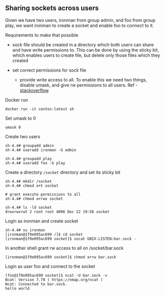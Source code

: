 ## Sharing sockets across users

Given we have two users, ironman from group admin, and foo from group play,
we want ironman to create a socket and enable foo to connect to it.

Requirements to make that possible
- sock file should be created in a directory which both users can share and have write permissions to. This can be done by using the sticky bit, which enables users to create file, but delete only those files which they created

- set correct permissions for sock file
  + provide write access to all. To enable this we need two things, disable umask, and give rw permissions to all users. Ref - [stackoverflow](https://stackoverflow.com/questions/35424970/unix-socket-permissions-linux)

Docker run

```
docker run -it centos:latest sh
```

Set umask to 0

```
umask 0
```
Create two users

```
sh-4.4# groupadd admin
sh-4.4# useradd ironman -G admin

sh-4.4# groupadd play
sh-4.4# useradd foo -G play
```

Create a directory `/socket` directory and set its sticky bit

```
sh-4.4# mkdir /socket 
sh-4.4# chmod o+t socket

# grant execute permissions to all
sh-4.4# chmod a+rwx socket

sh-4.4# ls -ld socket
drwxrwxrwt 2 root root 4096 Dec 22 19:58 socket
```

Login as ironman and create socket

```
sh-4.4# su ironman
[ironman@1f0e095ac699 /]$ cd socket
[ironman@1f0e095ac699 socket]$ socat UNIX-LISTEN:bar.sock -
```

In another shell grant rw access to all on /socket/bar.sock

```
[ironman@1f0e095ac699 socket]$ chmod a+rw bar.sock
```

Login as user foo and connect to the socket

```
[foo@1f0e095ac699 socket]$ ncat -U bar.sock -v
Ncat: Version 7.70 ( https://nmap.org/ncat )
Ncat: Connected to bar.sock.
hello world
```
